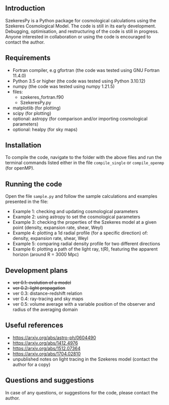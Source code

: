 ## Introduction

SzekeresPy is a Python package for cosmological calculations using the Szekeres Cosmological Model. The code is still in its early development. Debugging, optimisation, and restructuring of the code is still in progress. Anyone interested in collaboration or using the code is encouraged to contact the author.


## Requirements 

- Fortran compiler, e.g gfortran (the code was tested using GNU Fortran 11.4.0)
- Python 3.5 or higher (the code was tested using Python 3.10.12)
- numpy (the code was tested using numpy 1.21.5)
- files: 
  * szekeres_fortran.f90 
  * SzekeresPy.py 
- matplotlib (for plotting)
- scipy (for plotting)
- optional: astropy (for comparison and/or importing cosmological parameters) 
- optional: healpy (for sky maps)


## Installation 

To compile the code, navigate to the folder with the above files and run the terminal commands listed either in the file `compile_single` or `compile_openmp` (for openMP). 


## Running the code

Open the file `sample.py` and follow the sample calculations and examples presented in the file:

- Example 1: checking and updating cosmological parameters 
- Example 2: using astropy to set the cosmological parameters
- Example 3: checking the properties of the Szekeres model at a given point (density, expansion rate, shear, Weyl)
- Example 4: plotting a 1d radial profile (for a specific direction) of: density, expansion rate, shear, Weyl 
- Example 5: comparing radial density profile for two different directions
- Example 6: plotting a path of the light ray, t(R), featuring the apparent horizon (around R = 3000 Mpc)


## Development plans

- ~~ver 0.1: evolution of a model~~
- ~~ver 0.2: light propagation~~
- ver 0.3: distance-redshift relation
- ver 0.4: ray-tracing and sky maps 
- ver 0.5: volume average with a variable position of the observer and radius of the averaging domain


## Useful references

- https://arxiv.org/abs/astro-ph/0604490
- https://arxiv.org/abs/1412.4976
- https://arxiv.org/abs/1512.07364
- https://arxiv.org/abs/1704.02810
- unpublished notes on light tracing in the Szekeres model (contact the author for a copy)


## Questions and suggestions

In case of any questions, or suggestions for the code, please contact the author.


